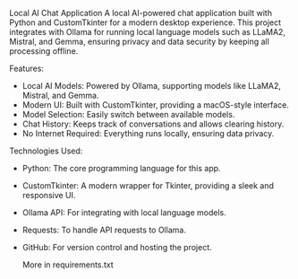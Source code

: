 Local AI Chat Application
A local AI-powered chat application built with Python and CustomTkinter for a modern desktop experience.
This project integrates with Ollama for running local language models such as LLaMA2, Mistral, and Gemma,
ensuring privacy and data security by keeping all processing offline.

Features:

- Local AI Models: Powered by Ollama, supporting models like LLaMA2, Mistral, and Gemma.
- Modern UI: Built with CustomTkinter, providing a macOS-style interface.
- Model Selection: Easily switch between available models.
- Chat History: Keeps track of conversations and allows clearing history.
- No Internet Required: Everything runs locally, ensuring data privacy.

Technologies Used:

- Python: The core programming language for this app.
- CustomTkinter: A modern wrapper for Tkinter, providing a sleek and responsive UI.
- Ollama API: For integrating with local language models.
- Requests: To handle API requests to Ollama.
- GitHub: For version control and hosting the project.

  More in requirements.txt
